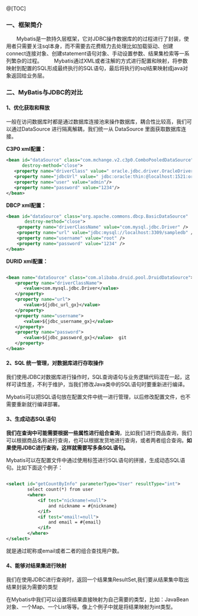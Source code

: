 @[TOC]

### 一、框架简介
&ensp;&ensp;&ensp;&ensp;Mybatis是一款持久层框架，它对JDBC操作数据库的的过程进行了封装，使用者只需要关注sql本身，而不需要去花费精力去处理比如加载驱动、创建connect连接对象、创建statement语句对象、手动设置参数、结果集检索等一系列繁杂的过程。
&ensp;&ensp;&ensp;&ensp;Mybatis通过XML或者注解的方式进行配置和映射，将参数映射到配置的SQL形成最终执行的SQL语句，最后将执行的sql结果映射成java对象返回给业务层。

### 二、MyBatis与JDBC的对比

 #### 1、优化获取和释放
 
一般在访问数据库时都是通过数据库连接池来操作数据库，耦合性比较高，我们可以通过DataSource 进行隔离解耦，我们统一从 DataSource 里面获取数据库连接。

**C3P0 xml配置：**  

```xml
<bean id="dataSource" class="com.mchange.v2.c3p0.ComboPooledDataSource"       
      destroy-method="close">      
   <property name="driverClass" value=" oracle.jdbc.driver.OracleDriver "/>      
   <property name="jdbcUrl" value=" jdbc:oracle:thin:@localhost:1521:ora9i "/>      
   <property name="user" value="admin"/>      
   <property name="password" value="1234"/>      
</bean>
```
**DBCP xml配置：**

```xml
<bean id="dataSource" class="org.apache.commons.dbcp.BasicDataSource"       
       destroy-method="close">       
    <property name="driverClassName" value="com.mysql.jdbc.Driver" />      
    <property name="url" value="jdbc:mysql://localhost:3309/sampledb" />      
    <property name="username" value="root" />      
    <property name="password" value="1234" />      
</bean>
```
**DURID xml配置：**

```xml

<bean name="dataSource" class="com.alibaba.druid.pool.DruidDataSource">  
　　<property name="driverClassName">  
　　　　<value>com.mysql.jdbc.Driver</value>  
　　</property>  
　　<property name="url">  
　　　　<value>${jdbc_url_gx}</value>  
　　</property>  
　　<property name="username">  
　　　　<value>${jdbc_username_gx}</value>  
　　</property>  
　　<property name="password">  
　　　　<value>${jdbc_password_gx}</value>  git
　　</property> 
</bean>
```
#### 2、SQL 统一管理，对数据库进行存取操作
我们使用JDBC对数据库进行操作时，SQL查询语句与业务逻辑代码混在一起，这样可读性差，不利于维护，当我们修改Java类中的SQL语句时要重新进行编译。

Mybatis可以把SQL语句放在配置文件中统一进行管理，以后修改配置文件，也不需要重新就行编译部署。

#### 3、生成动态SQL语句
**我们在查询中可能需要根据一些属性进行组合查询**，比如我们进行商品查询，我们可以根据商品名称进行查询，也可以根据发货地进行查询，或者两者组合查询。**如果使用JDBC进行查询，这样就需要写多条SQL语句。**

Mybatis可以在配置文件中通过使用<if test=””></if>标签进行SQL语句的拼接，生成动态SQL语句。比如下面这个例子：

```xml

<select id="getCountByInfo" parameterType="User" resultType="int">
        select count(*) from user
        <where>
            <if test="nickname!=null">
                and nickname = #{nickname}
            </if>
            <if test="email!=null">
                and email = #{email}
            </if>
        </where>
</select>
```
就是通过昵称或email或者二者的组合查找用户数。

#### 4、能够对结果集进行映射

我们在使用JDBC进行查询时，返回一个结果集ResultSet,我们要从结果集中取出结果封装为需要的类型

在Mybatis中我们可以设置将结果直接映射为自己需要的类型，比如：JavaBean对象、一个Map、一个List等等。像上个例子中就是将结果映射为int类型。
